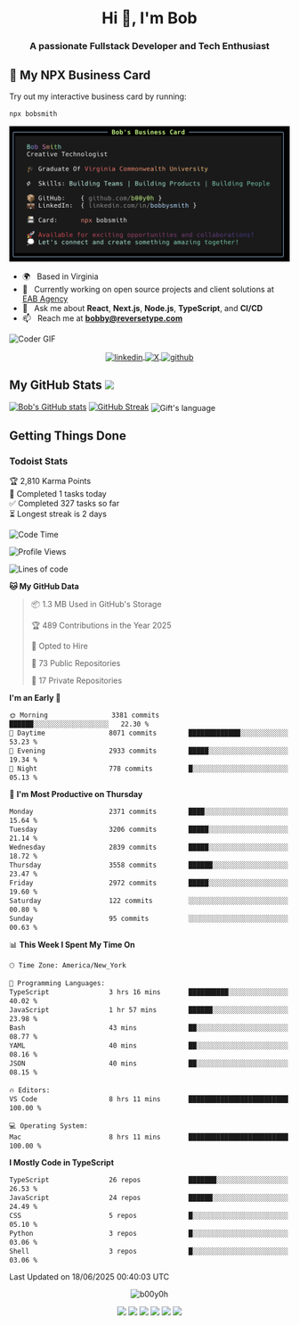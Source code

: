 <!--
**b00y0h/b00y0h** is a ✨ _special_ ✨ repository because its `README.md` appears on your GitHub profile.
-->

<!--
<p align="center"><img src="your-logo-or-image.png" alt="Logo" /></p>
-->
<div>
<h1 align="center">Hi 👋, I'm Bob</h1>
<h3 align="center">A passionate Fullstack Developer and Tech Enthusiast</h3>

## 📇 My NPX Business Card

Try out my interactive business card by running:

```bash
npx bobsmith
```

![My NPX Business Card](images/bizcard.png)

- 🌍 &nbsp; Based in Virginia
- 🔭 &nbsp; Currently working on open source projects and client solutions at [EAB Agency](https://github.com/orgs/eab-agency)
- 💬 &nbsp; Ask me about **React**, **Next.js**, **Node.js**, **TypeScript**, and **CI/CD**
- 📫 &nbsp; Reach me at **<bobby@reversetype.com>**

<img src="https://media.giphy.com/media/SWoSkN6DxTszqIKEqv/giphy.gif" alt="Coder GIF" width="500">

  </div>

<p align="center">
  <a href="https://www.linkedin.com/in/bobbysmith/" target="_blank">
    <img align="center" src="https://cdn.jsdelivr.net/npm/simple-icons@3.0.1/icons/linkedin.svg" alt="linkedin" height="30" width="30" />
  </a>
 <a href="https://x.com/ux_bob" target="_blank">
  <img src="https://cdn.jsdelivr.net/npm/simple-icons@14.13.0/icons/x.svg" alt="X" width="30" height="30" align="center" />
</a>

  <a href="https://github.com/b00y0h" target="_blank">
    <img align="center" src="https://cdn.jsdelivr.net/npm/simple-icons@3.0.1/icons/github.svg" alt="github" height="30" width="30" />
  </a>
</p>

  <!-- GitHub section -->

## My GitHub Stats <img src = "https://i.pinimg.com/originals/65/c4/f4/65c4f452571be1261e9c623f7da488ac.gif" width = 35px>

[![Bob's GitHub stats](https://github-readme-stats.vercel.app/api?username=b00y0h)](https://github.com/anuraghazra/github-readme-stats)
[![GitHub Streak](https://github-readme-streak-stats.herokuapp.com?user=b00y0h&theme=transparent&hide_border=true&exclude_days=Sun%2CSat)](https://git.io/streak-stats)
<img align="center" src="https://github-readme-stats.vercel.app/api/top-langs?username=b00y0h&langs_count=10&show_icons=true&locale=en&layout=compact&theme=light&hide=roff" alt="Gift's language" height="192px"  width="500px"/>

<!-- GitHub section: END -->

## Getting Things Done

### Todoist Stats

<!-- TODO-IST:START -->
🏆  2,810 Karma Points           
🌸  Completed 1 tasks today           
✅  Completed 327 tasks so far           
⏳  Longest streak is 2 days
<!-- TODO-IST:END -->

<!--START_SECTION:waka-->
![Code Time](http://img.shields.io/badge/Code%20Time-48%20hrs%2030%20mins-blue)

![Profile Views](http://img.shields.io/badge/Profile%20Views-5-blue)

![Lines of code](https://img.shields.io/badge/From%20Hello%20World%20I%27ve%20Written-15.9%20million%20lines%20of%20code-blue)

**🐱 My GitHub Data** 

> 📦 1.3 MB Used in GitHub's Storage 
 > 
> 🏆 489 Contributions in the Year 2025
 > 
> 💼 Opted to Hire
 > 
> 📜 73 Public Repositories 
 > 
> 🔑 17 Private Repositories 
 > 
**I'm an Early 🐤** 

```text
🌞 Morning                3381 commits        ██████░░░░░░░░░░░░░░░░░░░   22.30 % 
🌆 Daytime                8071 commits        █████████████░░░░░░░░░░░░   53.23 % 
🌃 Evening                2933 commits        █████░░░░░░░░░░░░░░░░░░░░   19.34 % 
🌙 Night                  778 commits         █░░░░░░░░░░░░░░░░░░░░░░░░   05.13 % 
```
📅 **I'm Most Productive on Thursday** 

```text
Monday                   2371 commits        ████░░░░░░░░░░░░░░░░░░░░░   15.64 % 
Tuesday                  3206 commits        █████░░░░░░░░░░░░░░░░░░░░   21.14 % 
Wednesday                2839 commits        █████░░░░░░░░░░░░░░░░░░░░   18.72 % 
Thursday                 3558 commits        ██████░░░░░░░░░░░░░░░░░░░   23.47 % 
Friday                   2972 commits        █████░░░░░░░░░░░░░░░░░░░░   19.60 % 
Saturday                 122 commits         ░░░░░░░░░░░░░░░░░░░░░░░░░   00.80 % 
Sunday                   95 commits          ░░░░░░░░░░░░░░░░░░░░░░░░░   00.63 % 
```


📊 **This Week I Spent My Time On** 

```text
🕑︎ Time Zone: America/New_York

💬 Programming Languages: 
TypeScript               3 hrs 16 mins       ██████████░░░░░░░░░░░░░░░   40.02 % 
JavaScript               1 hr 57 mins        ██████░░░░░░░░░░░░░░░░░░░   23.98 % 
Bash                     43 mins             ██░░░░░░░░░░░░░░░░░░░░░░░   08.77 % 
YAML                     40 mins             ██░░░░░░░░░░░░░░░░░░░░░░░   08.16 % 
JSON                     40 mins             ██░░░░░░░░░░░░░░░░░░░░░░░   08.15 % 

🔥 Editors: 
VS Code                  8 hrs 11 mins       █████████████████████████   100.00 % 

💻 Operating System: 
Mac                      8 hrs 11 mins       █████████████████████████   100.00 % 
```

**I Mostly Code in TypeScript** 

```text
TypeScript               26 repos            ███████░░░░░░░░░░░░░░░░░░   26.53 % 
JavaScript               24 repos            ██████░░░░░░░░░░░░░░░░░░░   24.49 % 
CSS                      5 repos             █░░░░░░░░░░░░░░░░░░░░░░░░   05.10 % 
Python                   3 repos             █░░░░░░░░░░░░░░░░░░░░░░░░   03.06 % 
Shell                    3 repos             █░░░░░░░░░░░░░░░░░░░░░░░░   03.06 % 
```




 Last Updated on 18/06/2025 00:40:03 UTC
<!--END_SECTION:waka-->

<p align="center">
  <img src="https://komarev.com/ghpvc/?username=b00y0h&style=flat-square&color=2591F6" alt="b00y0h" />
</p>

<p align="center">
  <img src="https://img.shields.io/badge/next.js-%23000000.svg?&style=for-the-badge&logo=next.js&logoColor=white" />
  <img src="https://img.shields.io/badge/node.js-%2356A546.svg?&style=for-the-badge&logo=nodedotjs&logoColor=white" />
  <img src="https://img.shields.io/badge/typescript-%23007ACC.svg?&style=for-the-badge&logo=typescript&logoColor=white" />
  <img src="https://img.shields.io/badge/javascript-%23323330.svg?&style=for-the-badge&logo=javascript&logoColor=%23F7DF1E" />
  <img src="https://img.shields.io/badge/react-%2361DAFB.svg?&style=for-the-badge&logo=react&logoColor=black" />
  <img src="https://img.shields.io/badge/github-%2312100E.svg?&style=for-the-badge&logo=github&logoColor=white" />
</p>
